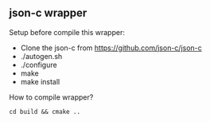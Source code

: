 json-c wrapper
-----

Setup before compile this wrapper:
- Clone the json-c from https://github.com/json-c/json-c
- ./autogen.sh
- ./configure
- make
- make install

How to compile wrapper?

`cd build && cmake ..`

